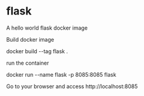 # flask
A hello world flask docker image

Build docker image

docker build --tag flask .

run the container

docker run --name flask -p 8085:8085  flask

Go to your browser and access http://localhost:8085


